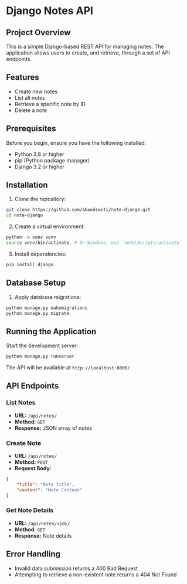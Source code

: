 # Django Notes API

## Project Overview

This is a simple Django-based REST API for managing notes. The application allows users to create, and retrieve, through a set of API endpoints.

## Features

- Create new notes
- List all notes
- Retrieve a specific note by ID
- Delete a note

## Prerequisites

Before you begin, ensure you have the following installed:
- Python 3.8 or higher
- pip (Python package manager)
- Django 3.2 or higher

## Installation

1. Clone the repository:
```bash
git clone https://github.com/aboodswiti/note-django.git
cd note-django
```

2. Create a virtual environment:
```bash
python -m venv venv
source venv/bin/activate  # On Windows, use `venv\Scripts\activate`
```

3. Install dependencies:
```bash
pip install django
```

## Database Setup

1. Apply database migrations:
```bash
python manage.py makemigrations
python manage.py migrate
```

## Running the Application

Start the development server:
```bash
python manage.py runserver
```

The API will be available at `http://localhost:8000/`

## API Endpoints

### List Notes
- **URL:** `/api/notes/`
- **Method:** `GET`
- **Response:** JSON array of notes

### Create Note
- **URL:** `/api/notes/`
- **Method:** `POST`
- **Request Body:** 
```json
{
    "title": "Note Title",
    "content": "Note Content"
}
```

### Get Note Details
- **URL:** `/api/notes/<id>/`
- **Method:** `GET`
- **Response:** Note details



## Error Handling

- Invalid data submission returns a 400 Bad Request
- Attempting to retrieve a non-existent note returns a 404 Not Found

